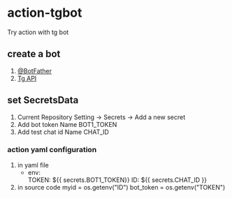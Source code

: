 # action-tgbot
Try action with tg bot

## create a bot 
1. [@BotFather](https://t.me/BotFather)
2. [Tg API](https://core.telegram.org/bots/api#making-requests)  


## set SecretsData
1. Current Repository Setting -> Secrets -> Add a new secret
2. Add bot token Name BOT1_TOKEN
3. Add test chat id Name CHAT_ID

### action yaml configuration
1. in yaml file 
    - env:  
        TOKEN: ${{ secrets.BOT1_TOKEN}}
        ID: ${{ secrets.CHAT_ID }}
2. in source code 
    myid = os.getenv("ID")
    bot_token = os.getenv("TOKEN")

